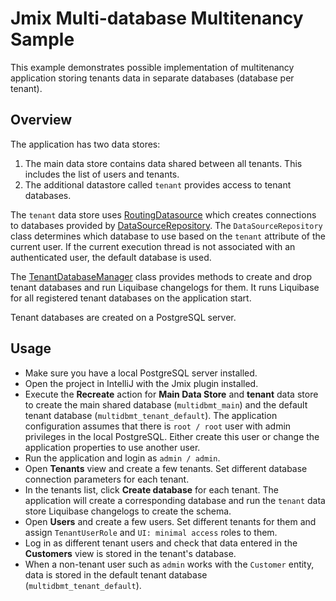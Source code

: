 # Jmix Multi-database Multitenancy Sample

This example demonstrates possible implementation of multitenancy application storing tenants data in separate databases (database per tenant).

## Overview

The application has two data stores:
1. The main data store contains data shared between all tenants. This includes the list of users and tenants.
2. The additional datastore called `tenant` provides access to tenant databases.

The `tenant` data store uses [RoutingDatasource](src/main/java/com/company/multidbmt/multitenancy/RoutingDatasource.java) which creates connections to databases provided by [DataSourceRepository](src/main/java/com/company/multidbmt/multitenancy/DataSourceRepository.java). The `DataSourceRepository` class determines which database to use based on the `tenant` attribute of the current user. If the current execution thread is not associated with an authenticated user, the default database is used. 

The [TenantDatabaseManager](src/main/java/com/company/multidbmt/multitenancy/TenantDatabaseManager.java) class provides methods to create and drop tenant databases and run Liquibase changelogs for them. It runs Liquibase for all registered tenant databases on the application start.

Tenant databases are created on a PostgreSQL server.

## Usage

- Make sure you have a local PostgreSQL server installed.
- Open the project in IntelliJ with the Jmix plugin installed.
- Execute the **Recreate** action for **Main Data Store** and **tenant** data store to create the main shared database (`multidbmt_main`) and the default tenant database (`multidbmt_tenant_default`). The application configuration assumes that there is `root / root` user with admin privileges in the local PostgreSQL. Either create this user or change the application properties to use another user.
- Run the application and login as `admin / admin`.
- Open **Tenants** view and create a few tenants. Set different database connection parameters for each tenant.
- In the tenants list, click **Create database** for each tenant. The application will create a corresponding database and run the `tenant` data store Liquibase changelogs to create the schema.
- Open **Users** and create a few users. Set different tenants for them and assign `TenantUserRole` and `UI: minimal access` roles to them.
- Log in as different tenant users and check that data entered in the **Customers** view is stored in the tenant's database.   
- When a non-tenant user such as `admin` works with the `Customer` entity, data is stored in the default tenant database (`multidbmt_tenant_default`).
